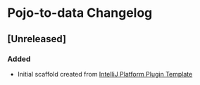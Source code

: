 <!-- Keep a Changelog guide -> https://keepachangelog.com -->

# Pojo-to-data Changelog

## [Unreleased]
### Added
- Initial scaffold created from [IntelliJ Platform Plugin Template](https://github.com/JetBrains/intellij-platform-plugin-template)
